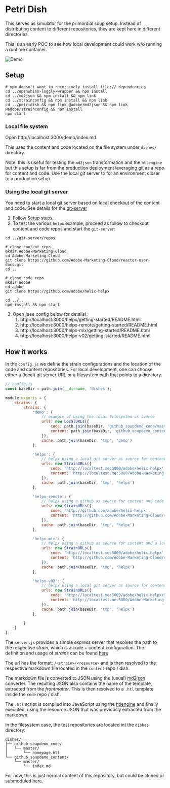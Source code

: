 Petri Dish
==========

This serves as simulator for the primordial soup setup. Instead of distributing content to different repositories, they are kept here in different directories.

This is an early POC to see how local development could work w/o running a runtime container.

![Demo](docs/demo.gif)

Setup
-----------

```
# npm doesn't want to recursively install file:// dependencies
cd ../openwhisk-loggly-wrapper && npm install
cd ../md2json && npm install && npm link
cd ../strainconfig && npm install && npm link
cd ../petridish && npm link @adobe/md2json && npm link @adobe/strainconfig && npm install
npm start
```

### Local file system

Open http://localhost:3000/demo/index.md

This uses the content and code located on the file system under `dishes/` directory.

Note: this is useful for testing the `md2json` transformation and the `htlengine` but this setup is far from the production deployment leveraging git as a repo for content and code.
Use the local git server to for an environment closer to a production setup.

### Using the local git server

 You need to start a local git server based on local checkout of the content and code. See details for the [git-server](../git-server)

1. Follow [Setup](#Setup) steps.
2. To test the various `helpx` example, proceed as follow to checkout content and code repos and start the `git-server`:

```
cd ../git-server/repos

# clone content repo
mkdir Adobe-Marketing-Cloud
cd Adobe-Marketing-Cloud
git clone https://github.com/Adobe-Marketing-Cloud/reactor-user-docs.git
cd ..

# clone code repo
mkdir adobe
cd adobe
git clone https://github.com/adobe/helix-helpx

cd ../..
npm install && npm start
````

3. Open (see config below for details):
    1. http://localhost:3000/helpx/getting-started/README.html
    1. http://localhost:3000/helpx-remote/getting-started/README.html
    1. http://localhost:3000/helpx-mix/getting-started/README.html
    1. http://localhost:3000/helpx-v02/getting-started/README.html

How it works
------------

In the `config.js` we define the strain configurations and the location of the code and content repositories.
For local development, one can choose either a (local) git server URL or a filesystem path that points to a directory.

```js
// config.js
const baseDir = path.join(__dirname, 'dishes');

module.exports = {
    strains: {
        strains: {
            'demo': {
                // example of using the local filesystem as source
                urls: new LocalURLs({
                    code: path.join(baseDir, 'github_soupdemo_code/master'),
                    content: path.join(baseDir, 'github_soupdemo_content/master')
                }),
                cache: path.join(baseDir, 'tmp', 'demo')
            },

            'helpx': {
                // helpx using a local git server as source for content and code
                urls: new StrainURLs({
                    code: 'http://localtest.me:5000/adobe/helix-helpx',
                    content: 'http://localtest.me:5000/Adobe-Marketing-Cloud/reactor-user-docs'
                }),
                cache: path.join(baseDir, 'tmp', 'helpx')
            },

            'helpx-remote': {
                // helpx using a github as source for content and code
                urls: new StrainURLs({
                    code: 'http://github.com/adobe/helix-helpx',
                    content: 'http://github.com/Adobe-Marketing-Cloud/reactor-user-docs'
                }),
                cache: path.join(baseDir, 'tmp', 'helpx')
            },

            'helpx-mix': {
                // helpx using a github as source for content and a local git server as source for code
                urls: new StrainURLs({
                    code: 'http://localtest.me:5000/adobe/helix-helpx',
                    content: 'http://github.com/Adobe-Marketing-Cloud/reactor-user-docs'
                }),
                cache: path.join(baseDir, 'tmp', 'helpx')
            },

            'helpx-v02': {
                // helpx using a local git server as source for content and code but branch v0.1 (sample release tag) of the code.
                urls: new StrainURLs({
                    code: 'http://localtest.me:5000/adobe/helix-helpx/tree/v0.2',
                    content: 'http://localtest.me:5000/Adobe-Marketing-Cloud/reactor-user-docs/tree/master'
                }),
                cache: path.join(baseDir, 'tmp', 'helpx')
            },

        }
    }
};
```

The `server.js` provides a simple _express_ server that resolves the path to the respective _strain_, which is a 
code + content configuration. The definition and usage of _strains_ can be found [here](https://github.com/adobe/project-helix/blob/master/prototypes/README.md#strains)

The url has the format: `/<strain>/<resource>` and is then resolved to the respective markdown file located in the `content` repo / dish.

The markdown file is converted to JSON using the (usual) [md2json](../md2json) converter. The resulting JSON also contains
the name of the template, extracted from the _frontmatter_. This is then resolved to a `.htl` template inside the `code` repo / dish.

The `.htl` script is compiled into JavaScript using the [htlengine](../htlengine) and finally executed, using the 
resource JSON that was previously extracted from the markdown.

In the filesystem case, the test repositories are located int the  `dishes` directory:

```
dishes/
├── github_soupdemo_code/
│   └── master/
│       └── homepage.htl
└── github_soupdemo_content/
    └── master/
        └── index.md
```

For now, this is just normal content of _this_ repository, but could be cloned or submoduled here.
